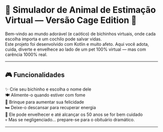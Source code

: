 # 🐶 Simulador de Animal de Estimação Virtual — Versão Cage Edition 🐾

Bem-vindo ao mundo adorável (e caótico) de bichinhos virtuais, onde cada escolha importa e um cochilo pode salvar vidas.  
Este projeto foi desenvolvido com Kotlin e muito afeto. Aqui você adota, cuida, diverte e envelhece ao lado de um pet 100% virtual — mas com carência 1000% real.

---

## 🎮 Funcionalidades

✨ Crie seu bichinho e escolha o nome dele  
🍽️ Alimente-o quando estiver com fome  
🎾 Brinque para aumentar sua felicidade  
🛏️ Deixe-o descansar para recuperar energia  
🎂 Ele pode envelhecer e até alcançar os 50 anos se for bem cuidado  
💀 Mas se negligenciado... prepare-se para o obituário dramático.

---

